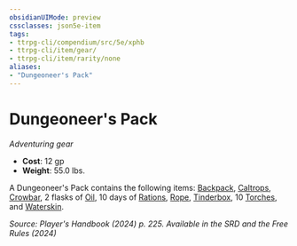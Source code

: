 ```yaml
---
obsidianUIMode: preview
cssclasses: json5e-item
tags:
- ttrpg-cli/compendium/src/5e/xphb
- ttrpg-cli/item/gear/
- ttrpg-cli/item/rarity/none
aliases: 
- "Dungeoneer's Pack"
---
```

# Dungeoneer's Pack
*Adventuring gear*  


- **Cost**: 12 gp
- **Weight**: 55.0 lbs.

A Dungeoneer's Pack contains the following items: [Backpack](Інструменти%20ДМ/CLI/items/backpack-xphb.md), [Caltrops](Інструменти%20ДМ/CLI/items/caltrops-xphb.md), [Crowbar](Інструменти%20ДМ/CLI/items/crowbar-xphb.md), 2 flasks of [Oil](Інструменти%20ДМ/CLI/items/oil-xphb.md), 10 days of [Rations](Інструменти%20ДМ/CLI/items/rations-xphb.md), [Rope](Інструменти%20ДМ/CLI/items/rope-xphb.md), [Tinderbox](Інструменти%20ДМ/CLI/items/tinderbox-xphb.md), 10 [Torches](Інструменти%20ДМ/CLI/items/torch-xphb.md), and [Waterskin](Інструменти%20ДМ/CLI/items/waterskin-xphb.md).

*Source: Player's Handbook (2024) p. 225. Available in the <span title='Systems Reference Document (5.2)'>SRD</span> and the Free Rules (2024)*
